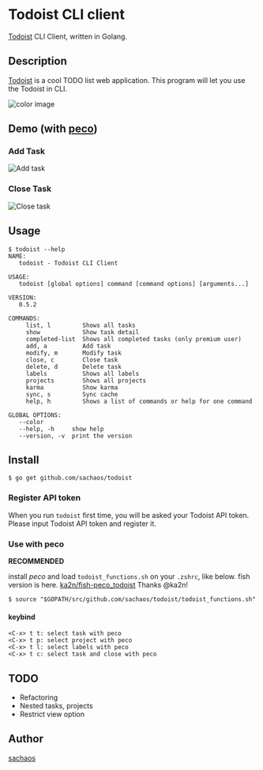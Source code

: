 Todoist CLI client
===

[Todoist](https://todoist.com/) CLI Client, written in Golang.

## Description

[Todoist](https://todoist.com/) is a cool TODO list web application.
This program will let you use the Todoist in CLI.

![color image](https://cloud.githubusercontent.com/assets/6121271/20603278/2261b424-b2a4-11e6-8fa7-d533e2144942.png)

## Demo (with [peco](https://github.com/peco/peco))

### Add Task

![Add task](https://cloud.githubusercontent.com/assets/6121271/19836528/6ed99956-9ee6-11e6-85b0-7539393d803b.gif)

### Close Task

![Close task](https://cloud.githubusercontent.com/assets/6121271/19836531/7c399218-9ee6-11e6-974c-9dd59ced13a5.gif)

## Usage

```
$ todoist --help
NAME:
   todoist - Todoist CLI Client

USAGE:
   todoist [global options] command [command options] [arguments...]

VERSION:
   0.5.2

COMMANDS:
     list, l         Shows all tasks
     show            Show task detail
     completed-list  Shows all completed tasks (only premium user)
     add, a          Add task
     modify, m       Modify task
     close, c        Close task
     delete, d       Delete task
     labels          Shows all labels
     projects        Shows all projects
     karma           Show karma
     sync, s         Sync cache
     help, h         Shows a list of commands or help for one command

GLOBAL OPTIONS:
   --color
   --help, -h     show help
   --version, -v  print the version
```

## Install

```
$ go get github.com/sachaos/todoist
```

### Register API token

When you run `todoist` first time, you will be asked your Todoist API token.
Please input Todoist API token and register it.

### 

### Use with peco

**RECOMMENDED**

install *peco* and load `todoist_functions.sh` on your `.zshrc`, like below.
fish version is here. [ka2n/fish-peco_todoist](https://github.com/ka2n/fish-peco_todoist) Thanks @ka2n!

```
$ source "$GOPATH/src/github.com/sachaos/todoist/todoist_functions.sh"
```

#### keybind

```
<C-x> t t: select task with peco
<C-x> t p: select project with peco
<C-x> t l: select labels with peco
<C-x> t c: select task and close with peco
```

## TODO

* Refactoring
* Nested tasks, projects
* Restrict view option

## Author

[sachaos](https://github.com/sachaos)
